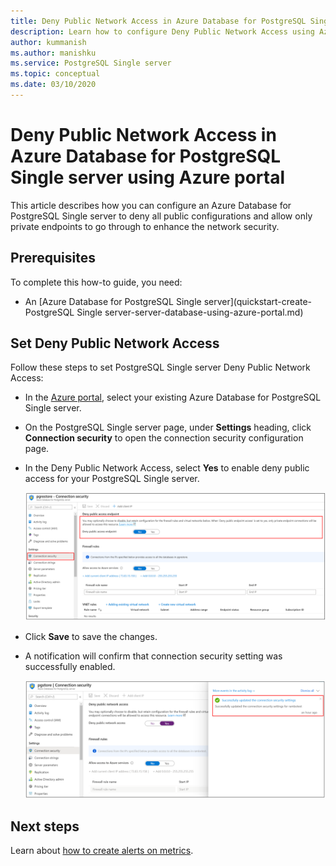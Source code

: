 ```yaml
---
title: Deny Public Network Access in Azure Database for PostgreSQL Single server using Azure portal
description: Learn how to configure Deny Public Network Access using Azure portal for your Azure Database for PostgreSQL Single server 
author: kummanish
ms.author: manishku
ms.service: PostgreSQL Single server
ms.topic: conceptual
ms.date: 03/10/2020
---
```


# Deny Public Network Access in Azure Database for PostgreSQL Single server using Azure portal

This article describes how you can configure an Azure Database for PostgreSQL Single server to deny all public configurations and allow only private endpoints to go through to enhance the network security.

## Prerequisites

To complete this how-to guide, you need:

* An [Azure Database for PostgreSQL Single server](quickstart-create-PostgreSQL Single server-server-database-using-azure-portal.md)

## Set Deny Public Network Access

Follow these steps to set PostgreSQL Single server Deny Public Network Access:

* In the [Azure portal](https://portal.azure.com/), select your existing Azure Database for PostgreSQL Single server.

* On the PostgreSQL Single server page, under **Settings** heading, click **Connection security** to open the connection security configuration page.

* In the Deny Public Network Access, select **Yes** to enable deny public access for your PostgreSQL Single server.

    ![Azure Database for PostgreSQL Single server Deny network access](./media/howto-deny-public-network-access/deny-public-network-access.PNG)

* Click **Save** to save the changes.

* A notification will confirm that connection security setting was successfully enabled.

    ![Azure Database for PostgreSQL Single server Deny network access success](./media/howto-deny-public-network-access/deny-public-network-access-success.png)

## Next steps

Learn about [how to create alerts on metrics](howto-alert-on-metric.md).
